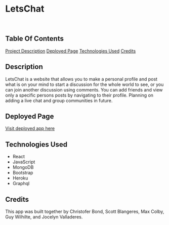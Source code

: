 # LetsChat

​

## Table Of Contents

[Project Description](#description)
[Deployed Page](#deployed-page)
[Technologies Used](#technologies-used)
[Credits](#credits)
​

## Description

LetsChat is a website that allows you to make a personal profile and post what is on your mind to start a discussion
for the whole world to see, or you can join another discussion using comments. You can add friends and view only a
specific persons posts by navigating to their profile. Planning on adding a live chat and group communities in future.
​

## Deployed Page

[Visit deployed app here](https://young-garden-73264.herokuapp.com/)
​

## Technologies Used

- React
- JavaScript
- MongoDB
- Bootstrap
- Heroku
- Graphql
  ​

## Credits

This app was built together by Christofer Bond, Scott Blangeres, Max Colby, Guy Wilhilte, and Jocelyn Valladeres.
